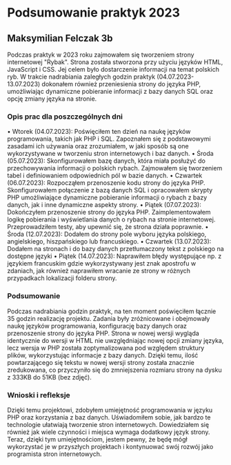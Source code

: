 # Podsumowanie praktyk 2023
## Maksymilian Felczak 3b

Podczas praktyk w 2023 roku zajmowałem się tworzeniem strony internetowej "Rybak". Strona została stworzona przy użyciu języków HTML, JavaScript i CSS. Jej celem było dostarczenie informacji na temat polskich ryb. W trakcie nadrabiania zaległych godzin praktyk (04.07.2023-13.07.2023) dokonałem również przeniesienia strony do języka PHP, umożliwiając dynamiczne pobieranie informacji z bazy danych SQL oraz opcję zmiany języka na stronie.

### Opis prac dla poszczególnych dni
•	Wtorek (04.07.2023): Poświęciłem ten dzień na naukę języków programowania, takich jak PHP i SQL. Zapoznałem się z podstawowymi zasadami ich używania oraz zrozumiałem, w jaki sposób są one wykorzystywane w tworzeniu stron internetowych i baz danych.
•	Środa (05.07.2023): Skonfigurowałem bazę danych, która miała posłużyć do przechowywania informacji o polskich rybach. Zajmowałem się tworzeniem tabel i definiowaniem odpowiednich pól w bazie danych.
•	Czwartek (06.07.2023): Rozpocząłem przenoszenie kodu strony do języka PHP. Skonfigurowałem połączenie z bazą danych SQL i opracowałem skrypty PHP umożliwiające dynamiczne pobieranie informacji o rybach z bazy danych, jak i inne dynamiczne aspekty strony.
•	Piątek (07.07.2023): Dokończyłem przenoszenie strony do języka PHP. Zaimplementowałem logikę pobierania i wyświetlania danych o rybach na stronie internetowej. Przeprowadziłem testy, aby upewnić się, że strona działa poprawnie.
•	Środa (12.07.2023): Dodałem do strony pole wyboru języka polskiego, angielskiego, hiszpańskiego lub francuskiego.
•	Czwartek (13.07.2023): Dodałem na stronach i do bazy danych przetłumaczony tekst z polskiego na dostępne języki
•	Piątek (14.07.2023): Naprawiłem błędy występujące np. z językiem francuskim gdzie wykorzystywany jest znak apostrofu w zdaniach, jak również naprawiłem wracanie ze strony w różnych przypadkach lokalizacji folderu strony.





### Podsumowanie
Podczas nadrabiania godzin praktyk, na ten moment poświęciłem łącznie 35 godzin realizację projektu. Zadania były zróżnicowane i obejmowały naukę języków programowania, konfigurację bazy danych oraz przenoszenie strony do języka PHP. Strona w nowej wersji wygląda identycznie do wersji w HTML nie uwzględniając nowej opcji zmiany języka, lecz wersja w PHP została zoptymalizowana pod względem struktury plików, wykorzystując informacje z bazy danych. Dzięki temu, ilość powtarzającego się tekstu w nowej wersji strony została znacznie zredukowana, co przyczyniło się do zmniejszenia rozmiaru strony na dysku z 333KB do 51KB (bez zdjęć).

### Wnioski i refleksje
Dzięki temu projektowi, zdobyłem umiejętność programowania w języku PHP oraz korzystania z baz danych. Uświadomiłem sobie, jak bardzo te technologie ułatwiają tworzenie stron internetowych. Dowiedziałem się również jak wiele czynności i miejsca wymaga dodatkowy język strony. Teraz, dzięki tym umiejętnościom, jestem pewny, że będę mógł wykorzystać je w przyszłych projektach i kontynuować swój rozwój jako programista stron internetowych.
